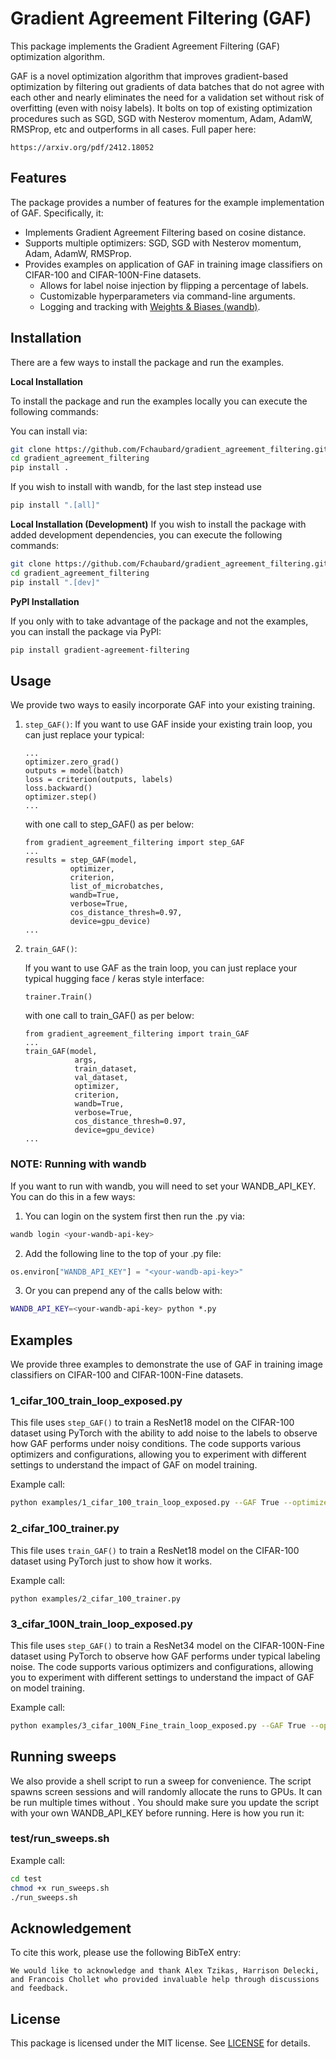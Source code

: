 # Gradient Agreement Filtering (GAF)

This package implements the Gradient Agreement Filtering (GAF) optimization algorithm. 

GAF is a novel optimization algorithm that improves gradient-based optimization by filtering out gradients of data batches that do not agree with each other and nearly eliminates the need for a validation set without risk of overfitting (even with noisy labels). It bolts on top of existing optimization procedures such as SGD, SGD with Nesterov momentum, Adam, AdamW, RMSProp, etc and outperforms in all cases. Full paper here:
```
https://arxiv.org/pdf/2412.18052
```

## Features

The package provides a number of features for the example implementation of GAF. Specifically, it:

- Implements Gradient Agreement Filtering based on cosine distance. 
- Supports multiple optimizers: SGD, SGD with Nesterov momentum, Adam, AdamW, RMSProp.
- Provides examples on application of GAF in training image classifiers on CIFAR-100 and CIFAR-100N-Fine datasets.
   - Allows for label noise injection by flipping a percentage of labels.
   - Customizable hyperparameters via command-line arguments.
   - Logging and tracking with [Weights & Biases (wandb)](https://wandb.ai/).

## Installation

There are a few ways to install the package and run the examples.

**Local Installation**

To install the package and run the examples locally you can execute the following commands:

You can install via:
```bash
git clone https://github.com/Fchaubard/gradient_agreement_filtering.git
cd gradient_agreement_filtering
pip install .
```

If you wish to install with wandb, for the last step instead use

```bash
pip install ".[all]"
```

**Local Installation (Development)** If you wish to install the package with added
development dependencies, you can execute the following commands:

```bash
git clone https://github.com/Fchaubard/gradient_agreement_filtering.git
cd gradient_agreement_filtering
pip install ".[dev]"
```

**PyPI Installation**

If you only with to take advantage of the package and not the examples, you can install the package via PyPI:

```bash
pip install gradient-agreement-filtering
```
   

## Usage

We provide two ways to easily incorporate GAF into your existing training. 
1. `step_GAF()`:
   If you want to use GAF inside your existing train loop, you can just replace your typical:

   ```
   ...
   optimizer.zero_grad()
   outputs = model(batch)
   loss = criterion(outputs, labels)
   loss.backward()
   optimizer.step()
   ...
   ```
   
   with one call to step_GAF() as per below:
   
   ```
   from gradient_agreement_filtering import step_GAF
   ...
   results = step_GAF(model, 
             optimizer, 
             criterion, 
             list_of_microbatches,
             wandb=True,
             verbose=True,
             cos_distance_thresh=0.97,
             device=gpu_device)
   ...
   ```
   
2. `train_GAF()`:

   If you want to use GAF as the train loop, you can just replace your typical hugging face / keras style interface:

   ```
   trainer.Train()
   ```
   
   with one call to train_GAF() as per below:
   
   ```
   from gradient_agreement_filtering import train_GAF
   ...
   train_GAF(model,
              args,
              train_dataset,
              val_dataset,
              optimizer,
              criterion,
              wandb=True,
              verbose=True,
              cos_distance_thresh=0.97,
              device=gpu_device)
   ...
   ```
   
### NOTE: Running with wandb

If you want to run with wandb, you will need to set your WANDB_API_KEY. You can do this in a few ways:

1. You can login on the system first then run the .py via:
```bash
wandb login <your-wandb-api-key>
```

2. Add the following line to the top of your .py file:

```python
os.environ["WANDB_API_KEY"] = "<your-wandb-api-key>"
```

3. Or you can prepend any of the calls below with:

```bash
WANDB_API_KEY=<your-wandb-api-key> python *.py 
```

## Examples

We provide three examples to demonstrate the use of GAF in training image classifiers on CIFAR-100 and CIFAR-100N-Fine datasets.

### 1_cifar_100_train_loop_exposed.py

This file uses `step_GAF()` to train a ResNet18 model on the CIFAR-100 dataset using PyTorch with the ability to add noise to the labels to observe how GAF performs under noisy conditions. The code supports various optimizers and configurations, allowing you to experiment with different settings to understand the impact of GAF on model training.

Example call:
```bash
python examples/1_cifar_100_train_loop_exposed.py --GAF True --optimizer "SGD+Nesterov+val_plateau" --learning_rate 0.01 --momentum 0.9 --nesterov True --wandb True --verbose True --num_samples_per_class_per_batch 1 --num_batches_to_force_agreement 2 --label_error_percentage 0.15 --cos_distance_thresh 0.97
```

### 2_cifar_100_trainer.py
This file uses `train_GAF()` to train a ResNet18 model on the CIFAR-100 dataset using PyTorch just to show how it works. 

Example call:
```
python examples/2_cifar_100_trainer.py 
```

### 3_cifar_100N_train_loop_exposed.py

This file uses `step_GAF()` to train a ResNet34 model on the CIFAR-100N-Fine dataset using PyTorch to observe how GAF performs under typical labeling noise. The code supports various optimizers and configurations, allowing you to experiment with different settings to understand the impact of GAF on model training.

Example call:
```bash
python examples/3_cifar_100N_Fine_train_loop_exposed.py --GAF True --optimizer "SGD+Nesterov+val_plateau"  --cifarn True --learning_rate 0.01 --momentum 0.9 --nesterov True --wandb True --verbose True --num_samples_per_class_per_batch 2 --num_batches_to_force_agreement 2 --cos_distance_thresh 0.97
```

## Running sweeps

We also provide a shell script to run a sweep for convenience. The script spawns screen sessions and will randomly allocate the runs to GPUs. It can be run multiple times without . You should make sure you update the script with your own WANDB_API_KEY before running. Here is how you run it:

### test/run_sweeps.sh

Example call:
```bash
cd test
chmod +x run_sweeps.sh
./run_sweeps.sh
```


## Acknowledgement

To cite this work, please use the following BibTeX entry:

```
We would like to acknowledge and thank Alex Tzikas, Harrison Delecki, and Francois Chollet who provided invaluable help through discussions and feedback.
```

## License

This package is licensed under the MIT license. See [LICENSE](LICENSE) for details.

